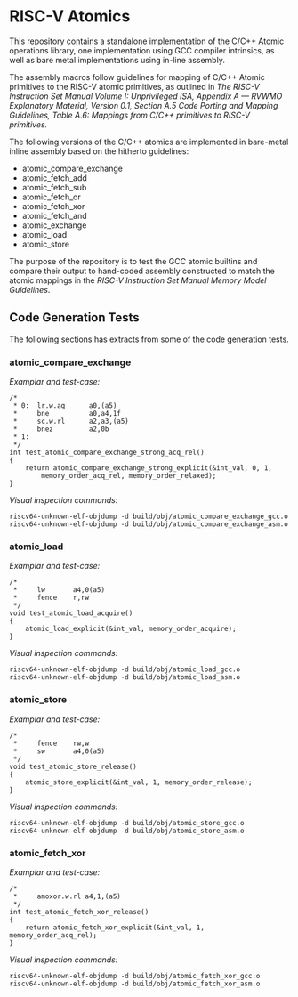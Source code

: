 # RISC-V Atomics

This repository contains a standalone implementation of the C/C++ Atomic
operations library, one implementation using GCC compiler intrinsics,
as well as bare metal implementations using in-line assembly.

The assembly macros follow guidelines for mapping of C/C++ Atomic primitives
to the RISC-V atomic primitives, as outlined in _The RISC-V Instruction Set
Manual Volume I: Unprivileged ISA, Appendix A — RVWMO Explanatory Material,
Version 0.1, Section A.5 Code Porting and Mapping Guidelines, Table A.6:
Mappings from C/C++ primitives to RISC-V primitives._

The following versions of the C/C++ atomics are implemented in bare-metal
inline assembly based on the hitherto guidelines:

- atomic_compare_exchange
- atomic_fetch_add
- atomic_fetch_sub
- atomic_fetch_or
- atomic_fetch_xor
- atomic_fetch_and
- atomic_exchange
- atomic_load
- atomic_store

The purpose of the repository is to test the GCC atomic builtins and compare
their output to hand-coded assembly constructed to match the atomic mappings
in the _RISC-V Instruction Set Manual Memory Model Guidelines_.

## Code Generation Tests

The following sections has extracts from some of the code generation tests.

### atomic_compare_exchange

_Examplar and test-case:_

```
/*
 * 0:  lr.w.aq      a0,(a5)
 *     bne          a0,a4,1f
 *     sc.w.rl      a2,a3,(a5)
 *     bnez         a2,0b
 * 1:
 */
int test_atomic_compare_exchange_strong_acq_rel()
{
    return atomic_compare_exchange_strong_explicit(&int_val, 0, 1,
    	memory_order_acq_rel, memory_order_relaxed);
}
```

_Visual inspection commands:_

```
riscv64-unknown-elf-objdump -d build/obj/atomic_compare_exchange_gcc.o
riscv64-unknown-elf-objdump -d build/obj/atomic_compare_exchange_asm.o
```

### atomic_load

_Examplar and test-case:_

```
/*
 *     lw       a4,0(a5)
 *     fence    r,rw
 */
void test_atomic_load_acquire()
{
    atomic_load_explicit(&int_val, memory_order_acquire);
}
```

_Visual inspection commands:_

```
riscv64-unknown-elf-objdump -d build/obj/atomic_load_gcc.o
riscv64-unknown-elf-objdump -d build/obj/atomic_load_asm.o
```

### atomic_store

_Examplar and test-case:_

```
/*
 *     fence    rw,w
 *     sw       a4,0(a5)
 */
void test_atomic_store_release()
{
    atomic_store_explicit(&int_val, 1, memory_order_release);
}
```

_Visual inspection commands:_

```
riscv64-unknown-elf-objdump -d build/obj/atomic_store_gcc.o
riscv64-unknown-elf-objdump -d build/obj/atomic_store_asm.o
```

### atomic_fetch_xor

_Examplar and test-case:_

```
/*
 *     amoxor.w.rl a4,1,(a5)
 */
int test_atomic_fetch_xor_release()
{
    return atomic_fetch_xor_explicit(&int_val, 1, memory_order_acq_rel);
}
```

_Visual inspection commands:_

```
riscv64-unknown-elf-objdump -d build/obj/atomic_fetch_xor_gcc.o
riscv64-unknown-elf-objdump -d build/obj/atomic_fetch_xor_asm.o
```
